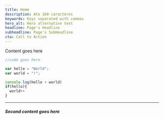 ```yaml
---
title: Home
description: Ate 160 caracteres
keywords: Keys separated with commas
hero_alt: Hero alternative text
headline: Page's Headline
subheadline: Page's SubHeadline
cta: Call to Action
---
```

Content goes here

```javascript
//code goes here

var hello = "World";
var world = "!";

console.log(hello + world)
if(hello){
  world++
}
```

---
##### Second content goes here